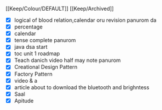 [[Keep/Colour/DEFAULT]] [[Keep/Archived]] 

- [X] logical of blood relation,calendar oru revision panurom da
- [X] percentage
- [X] calendar
- [X] tense complete panurom
- [X] java dsa start
- [X] toc unit 1 roadmap
- [X] Teach danich video half may note panurom
- [X] Creational Design Pattern
- [X] Factory Pattern
- [X] video & a
- [X] article about to  download the bluetooth and brighntess
- [X] Saal
- [X] Apitude 

